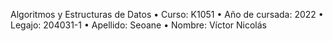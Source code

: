 Algoritmos y Estructuras de Datos
• Curso: K1051
• Año de cursada: 2022
• Legajo: 204031-1
• Apellido: Seoane
• Nombre: Víctor Nicolás
